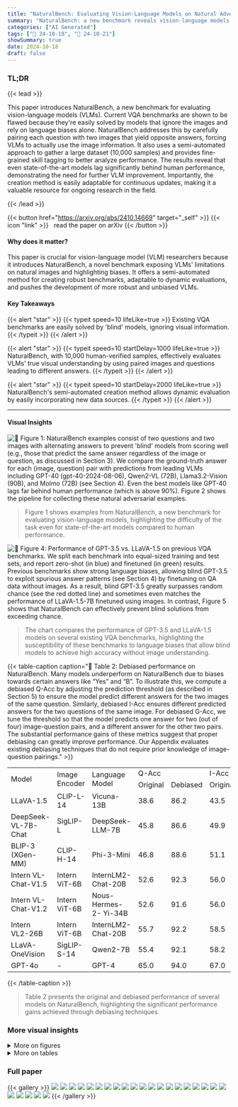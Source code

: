 ```yaml
---
title: "NaturalBench: Evaluating Vision-Language Models on Natural Adversarial Samples"
summary: "NaturalBench: a new benchmark reveals vision-language models struggle with simple, natural images and questions, highlighting biases and prompting development of more robust models."
categories: ["AI Generated"]
tags: ["🔖 24-10-18", "🤗 24-10-21"]
showSummary: true
date: 2024-10-18
draft: false
---
```


### TL;DR


{{< lead >}}

This paper introduces NaturalBench, a new benchmark for evaluating vision-language models (VLMs).  Current VQA benchmarks are shown to be flawed because they're easily solved by models that ignore the images and rely on language biases alone. NaturalBench addresses this by carefully pairing each question with two images that yield opposite answers, forcing VLMs to actually use the image information.  It also uses a semi-automated approach to gather a large dataset (10,000 samples) and provides fine-grained skill tagging to better analyze performance.  The results reveal that even state-of-the-art models lag significantly behind human performance, demonstrating the need for further VLM improvement. Importantly, the creation method is easily adaptable for continuous updates, making it a valuable resource for ongoing research in the field.

{{< /lead >}}


{{< button href="https://arxiv.org/abs/2410.14669" target="_self" >}}
{{< icon "link" >}} &nbsp; read the paper on arXiv
{{< /button >}}

#### Why does it matter?
This paper is crucial for vision-language model (VLM) researchers because it introduces NaturalBench, a novel benchmark exposing VLMs' limitations on natural images and highlighting biases.  It offers a semi-automated method for creating robust benchmarks, adaptable to dynamic evaluations, and pushes the development of more robust and unbiased VLMs.
#### Key Takeaways

{{< alert "star" >}}
{{< typeit speed=10 lifeLike=true >}} Existing VQA benchmarks are easily solved by 'blind' models, ignoring visual information. {{< /typeit >}}
{{< /alert >}}

{{< alert "star" >}}
{{< typeit speed=10 startDelay=1000 lifeLike=true >}} NaturalBench, with 10,000 human-verified samples, effectively evaluates VLMs' true visual understanding by using paired images and questions leading to different answers. {{< /typeit >}}
{{< /alert >}}

{{< alert "star" >}}
{{< typeit speed=10 startDelay=2000 lifeLike=true >}} NaturalBench's semi-automated creation method allows dynamic evaluation by easily incorporating new data sources. {{< /typeit >}}
{{< /alert >}}

------
#### Visual Insights



![](figures/figures_2_0.png "🔼 Figure 1: NaturalBench examples consist of two questions and two images with alternating answers to prevent 'blind' models from scoring well (e.g., those that predict the same answer regardless of the image or question, as discussed in Section 3). We compare the ground-truth answer for each (image, question) pair with predictions from leading VLMs including GPT-40 (gpt-40-2024-08-06), Qwen2-VL (72B), Llama3.2-Vision (90B), and Molmo (72B) (see Section 4). Even the best models like GPT-40 lags far behind human performance (which is above 90%). Figure 2 shows the pipeline for collecting these natural adversarial examples.")

> Figure 1 shows examples from NaturalBench, a new benchmark for evaluating vision-language models, highlighting the difficulty of the task even for state-of-the-art models compared to human performance.





![](charts/charts_6_0.png "🔼 Figure 4: Performance of GPT-3.5 vs. LLaVA-1.5 on previous VQA benchmarks. We split each benchmark into equal-sized training and test sets, and report zero-shot (in blue) and finetuned (in green) results. Previous benchmarks show strong language biases, allowing blind GPT-3.5 to exploit spurious answer patterns (see Section 4) by finetuning on QA data without images. As a result, blind GPT-3.5 greatly surpasses random chance (see the red dotted line) and sometimes even matches the performance of LLaVA-1.5-7B finetuned using images. In contrast, Figure 5 shows that NaturalBench can effectively prevent blind solutions from exceeding chance.")

> The chart compares the performance of GPT-3.5 and LLaVA-1.5 models on several existing VQA benchmarks, highlighting the susceptibility of these benchmarks to language biases that allow blind models to achieve high accuracy without image understanding.





{{< table-caption caption="🔽 Table 2: Debiased performance on NaturalBench. Many models underperform on NaturalBench due to biases towards certain answers like “Yes” and “B”. To illustrate this, we compute a debiased Q-Acc by adjusting the prediction threshold (as described in Section 5) to ensure the model predict different answers for the two images of the same question. Similarly, debiased I-Acc ensures different predicted answers for the two questions of the same image. For debiased G-Acc, we tune the threshold so that the model predicts one answer for two (out of four) image-question pairs, and a different answer for the other two pairs. The substantial performance gains of these metrics suggest that proper debiasing can greatly improve performance. Our Appendix evaluates existing debiasing techniques that do not require prior knowledge of image-question pairings." >}}
<br><table id='1' style='font-size:16px'><tr><td rowspan="2">Model</td><td rowspan="2">Image Encoder</td><td rowspan="2">Language Model</td><td colspan="2">Q-Acc</td><td colspan="2">I-Acc</td><td colspan="2">G-Acc</td></tr><tr><td>Original</td><td>Debiased</td><td>Original</td><td>Debiased</td><td>Original</td><td>Debiased</td></tr><tr><td>LLaVA-1.5</td><td>CLIP-L-14</td><td>Vicuna-13B</td><td>38.6</td><td>86.2</td><td>43.5</td><td>78.6</td><td>14.4</td><td>49.7</td></tr><tr><td>DeepSeek-VL-7B-Chat</td><td>SigLIP-L</td><td>DeepSeek-LLM-7B</td><td>45.8</td><td>86.6</td><td>49.9</td><td>81.8</td><td>19.4</td><td>54.8</td></tr><tr><td>BLIP-3 (XGen-MM)</td><td>CLIP-H-14</td><td>Phi-3-Mini</td><td>46.8</td><td>88.6</td><td>51.1</td><td>81.9</td><td>19.5</td><td>55.3</td></tr><tr><td>Intern VL-Chat-V1.5</td><td>Intern ViT-6B</td><td>InternLM2-Chat-20B</td><td>52.6</td><td>92.3</td><td>56.0</td><td>86.1</td><td>24.3</td><td>66.0</td></tr><tr><td>Intern VL-Chat-V1.2</td><td>Intern ViT-6B</td><td>Nous-Hermes-2- Yi-34B</td><td>52.6</td><td>91.6</td><td>56.0</td><td>86.0</td><td>26.2</td><td>65.8</td></tr><tr><td>Intern VL2-26B</td><td>Intern ViT-6B</td><td>InternLM2-Chat-20B</td><td>55.7</td><td>92.2</td><td>58.5</td><td>87.2</td><td>28.2</td><td>67.7</td></tr><tr><td>LLaVA-OneVision</td><td>SigLIP-S-14</td><td>Qwen2-7B</td><td>55.4</td><td>92.1</td><td>58.2</td><td>87.2</td><td>28.6</td><td>67.8</td></tr><tr><td>GPT-4o</td><td>-</td><td>GPT-4</td><td>65.0</td><td>94.0</td><td>67.0</td><td>90.5</td><td>40.5</td><td>75.6</td></tr></table>{{< /table-caption >}}

> Table 2 presents the original and debiased performance of several models on NaturalBench, highlighting the significant performance gains achieved through debiasing techniques.



### More visual insights

<details>
<summary>More on figures
</summary>


![](figures/figures_3_0.png "🔼 Figure 1: NaturalBench examples consist of two questions and two images with alternating answers to prevent 'blind' models from scoring well (e.g., those that predict the same answer regardless of the image or question, as discussed in Section 3). We compare the ground-truth answer for each (image, question) pair with predictions from leading VLMs including GPT-40 (gpt-40-2024-08-06), Qwen2-VL (72B), Llama3.2-Vision (90B), and Molmo (72B) (see Section 4). Even the best models like GPT-40 lags far behind human performance (which is above 90%). Figure 2 shows the pipeline for collecting these natural adversarial examples.")

> Figure 1 shows examples from NaturalBench, demonstrating how even state-of-the-art vision-language models struggle with simple questions about natural images, highlighting the challenge posed by the benchmark.


![](figures/figures_5_0.png "🔼 Figure 1: NaturalBench examples consist of two questions and two images with alternating answers to prevent 'blind' models from scoring well (e.g., those that predict the same answer regardless of the image or question, as discussed in Section 3). We compare the ground-truth answer for each (image, question) pair with predictions from leading VLMs including GPT-40 (gpt-40-2024-08-06), Qwen2-VL (72B), Llama3.2-Vision (90B), and Molmo (72B) (see Section 4). Even the best models like GPT-40 lags far behind human performance (which is above 90%). Figure 2 shows the pipeline for collecting these natural adversarial examples.")

> Figure 1 shows examples from the NaturalBench dataset, demonstrating how state-of-the-art vision-language models struggle with simple questions about natural images, even when humans find them easy to answer.


![](figures/figures_9_0.png "🔼 Figure 1: NaturalBench examples consist of two questions and two images with alternating answers to prevent 'blind' models from scoring well (e.g., those that predict the same answer regardless of the image or question, as discussed in Section 3). We compare the ground-truth answer for each (image, question) pair with predictions from leading VLMs including GPT-40 (gpt-40-2024-08-06), Qwen2-VL (72B), Llama3.2-Vision (90B), and Molmo (72B) (see Section 4). Even the best models like GPT-40 lags far behind human performance (which is above 90%). Figure 2 shows the pipeline for collecting these natural adversarial examples.")

> Figure 1 shows examples from the NaturalBench dataset, demonstrating how even state-of-the-art vision-language models struggle with simple questions about natural images, highlighting the need for a more robust benchmark.


![](figures/figures_17_0.png "🔼 Figure 1: NaturalBench examples consist of two questions and two images with alternating answers to prevent 'blind' models from scoring well (e.g., those that predict the same answer regardless of the image or question, as discussed in Section 3). We compare the ground-truth answer for each (image, question) pair with predictions from leading VLMs including GPT-40 (gpt-40-2024-08-06), Qwen2-VL (72B), Llama3.2-Vision (90B), and Molmo (72B) (see Section 4). Even the best models like GPT-40 lags far behind human performance (which is above 90%). Figure 2 shows the pipeline for collecting these natural adversarial examples.")

> Figure 1 shows examples from the NaturalBench benchmark, demonstrating how state-of-the-art vision-language models struggle with simple questions about natural images, even when humans find them easy to answer.


![](figures/figures_21_0.png "🔼 Figure 1: NaturalBench examples consist of two questions and two images with alternating answers to prevent 'blind' models from scoring well (e.g., those that predict the same answer regardless of the image or question, as discussed in Section 3). We compare the ground-truth answer for each (image, question) pair with predictions from leading VLMs including GPT-40 (gpt-40-2024-08-06), Qwen2-VL (72B), Llama3.2-Vision (90B), and Molmo (72B) (see Section 4). Even the best models like GPT-40 lags far behind human performance (which is above 90%). Figure 2 shows the pipeline for collecting these natural adversarial examples.")

> Figure 1 shows examples from the NaturalBench dataset, illustrating how even state-of-the-art vision-language models struggle with simple questions about natural images, while humans easily answer them.


</details>




<details>
<summary>More on tables
</summary>


{{< table-caption caption="🔽 Table 1: Performance on NaturalBench. We report the performance of 53 leading VLMs on NaturalBench. All models significantly lag behind human performance, with the performance gap (in G-Acc) between humans and models highlighted in red. The latest models, such as BLIP-3 (XGen-MM), Cambrian-1, LLaVA-OneVision, Llama3.2-Vision, Molmo, and Qwen2-VL lag significantly behind humans by 55% to 70%. Even the best closed-source GPT-40 is still 52% behind humans." >}}
<table id='3' style='font-size:14px'><tr><td colspan="4">Benchmark Statistics</td><td colspan="3">Collection Details</td></tr><tr><td>Source</td><td>Question Type</td><td>Language</td><td># VQA Samples</td><td># VLMs Used</td><td># Mismatched Pairs</td><td># Verified Pairs</td></tr><tr><td colspan="7">NaturalBench</td></tr><tr><td>Flickr30K 63</td><td>Yes-or-No</td><td>English</td><td>2,600</td><td>CLIP-L, BLIP-2, GPT-4</td><td>2,000</td><td>1,200</td></tr><tr><td>Flickr30K 63</td><td>Multiple-Choice</td><td>English</td><td>1,000</td><td>CLIP-L, BLIP-2, GPT-4</td><td>2,000</td><td>1,200</td></tr><tr><td>DOCCI [59]</td><td>Yes-or-No</td><td>English</td><td>3,200</td><td>LongCLIP, GPT-4</td><td>3,300</td><td>1,000</td></tr><tr><td>DOCCI 59</td><td>Multiple-Choice</td><td>English</td><td>800</td><td>LongCLIP, GPT-4</td><td>3,300</td><td>1,000</td></tr><tr><td>All</td><td>Yes-or-No, Multiple-Choice</td><td>English</td><td>7,600</td><td>-</td><td>-</td><td>-</td></tr><tr><td colspan="7">NaturalBench (Multi-lingual)</td></tr><tr><td>XM3600 69</td><td>Yes-or-No</td><td>Chinese</td><td>1,200</td><td>NLLB-CLIP, GPT-4</td><td>2,400</td><td>400</td></tr><tr><td>XM3600 69</td><td>Yes-or-No</td><td>Hindi</td><td>1,200</td><td>NLLB-CLIP, GPT-4</td><td>2,400</td><td>400</td></tr><tr><td>All</td><td>Yes-or-No</td><td>Chinese, Hindi</td><td>2,400</td><td>-</td><td>-</td><td>-</td></tr></table>{{< /table-caption >}}

> Table 1 presents the performance of 53 vision-language models on the NaturalBench benchmark, highlighting the significant gap between model and human performance.


{{< table-caption caption="🔽 Table 5: Performance on NaturalBench-Chinese and NaturalBench-Hindi. We report G-Acc for each dataset, evaluating only models with claimed multilingual capabilities. For both datasets, we also provide G-Acc after translating the original Chinese or Hindi questions into English. This simple translation often boosts performance, except for top models like InternVL-Chat-V1.2-Plus and GPT-40, which seem extensively trained in Chinese. NaturalBench-Hindi remains particularly challenging for open-source models." >}}
<br><table id='1' style='font-size:14px'><tr><td rowspan="2">Model</td><td colspan="2">NaturalBench-Chinese</td><td colspan="2">NaturalBench-Hindi</td></tr><tr><td>Chinese</td><td>English</td><td>Hindi</td><td>English</td></tr><tr><td>Random Chance</td><td>6.3</td><td>6.3</td><td>6.3</td><td>6.3</td></tr><tr><td colspan="5">Open-source Models</td></tr><tr><td>DeepSeek-VL-7B-Chat</td><td>10.9</td><td>28.4</td><td>0.6</td><td>29.0</td></tr><tr><td>Intern VL-Chat-V1.2-Plus</td><td>34.6</td><td>33.4</td><td>11.5</td><td>36.2</td></tr><tr><td>InternLM-XC2-7B</td><td>32.5</td><td>34.6</td><td>15.9</td><td>35.6</td></tr><tr><td colspan="5">Closed-source Models</td></tr><tr><td>GPT-4o</td><td>41.2</td><td>38.7</td><td>40.3</td><td>40.9</td></tr></table>{{< /table-caption >}}

> Table 5 presents the performance of various vision-language models on the NaturalBench-Chinese and NaturalBench-Hindi subsets, evaluating their performance with and without English translation of the questions and answers.


{{< table-caption caption="🔽 Table 6: Ablation on different collection methods. We report G-Acc on datasets generated by different collection methods from Flickr30K. Our adversarial procedure results in a much more challenging dataset. Note that Flickr-Adversarial is the combination of Flickr-YN and Flickr-MCQ." >}}
<br><table id='3' style='font-size:16px'><tr><td rowspan="2">Model</td><td colspan="2">Model Performance (G-Acc)</td></tr><tr><td>Flickr-Adversarial</td><td>Flickr-Random</td></tr><tr><td>Random Chance</td><td>6.3</td><td>6.3</td></tr><tr><td colspan="3">Open-source Models</td></tr><tr><td>DeepSeek-VL-7B-Chat</td><td>15.2</td><td>80.7</td></tr><tr><td>BLIP-3(XGen-MM)</td><td>15.2</td><td>69.0</td></tr><tr><td>LLaVA-NeXT (Mistral-7B)</td><td>15.9</td><td>86.0</td></tr><tr><td>Phi-3-Vision</td><td>16.0</td><td>75.0</td></tr><tr><td>Intern VL-Chat- V1.2-Plus</td><td>27.8</td><td>83.0</td></tr><tr><td>InternLM-XC2-7B</td><td>29.0</td><td>84.5</td></tr><tr><td colspan="3">Closed-source Models</td></tr><tr><td>GPT-4o</td><td>38.3</td><td>72.5</td></tr></table>{{< /table-caption >}}

> This table shows the Group Accuracy (G-Acc) performance of various vision-language models on different subsets of the Flickr30K dataset, comparing the results obtained using the adversarial method proposed in the paper versus a random sampling method, highlighting the effectiveness of the adversarial approach in creating a more challenging benchmark.


{{< table-caption caption="🔽 Table 1: Performance on NaturalBench. We report the performance of 53 leading VLMs on NaturalBench. All models significantly lag behind human performance, with the performance gap (in G-Acc) between humans and models highlighted in red. The latest models, such as BLIP-3 (XGen-MM), Cambrian-1, LLaVA-OneVision, Llama3.2-Vision, Molmo, and Qwen2-VL lag significantly behind humans by 55% to 70%. Even the best closed-source GPT-4o is still 52% behind humans." >}}
<table id='1' style='font-size:14px'><tr><td rowspan="2">Method</td><td rowspan="2">Source</td><td rowspan="2">Model</td><td rowspan="2">Data Size</td><td rowspan="2">Model Size (M)</td><td colspan="3">Retrieval Performance</td></tr><tr><td>Group</td><td>Image</td><td>Text</td></tr><tr><td>Random</td><td>-</td><td>-</td><td>-</td><td>-</td><td>16.67</td><td>25.00</td><td>25.00</td></tr><tr><td rowspan="17">CLIP 65</td><td rowspan="7">OpenAI</td><td>RN50</td><td rowspan="7">400M</td><td>102</td><td>12.22</td><td>32.60</td><td>36.76</td></tr><tr><td>RN101</td><td>120</td><td>13.61</td><td>35.04</td><td>33.33</td></tr><tr><td>ViT-B-32</td><td>151</td><td>15.89</td><td>36.43</td><td>36.92</td></tr><tr><td>RN50x4</td><td>178</td><td>14.75</td><td>37.49</td><td>36.27</td></tr><tr><td>RN50x16</td><td>291</td><td>24.61</td><td>44.01</td><td>43.93</td></tr><tr><td>ViT-L-14</td><td>428</td><td>23.15</td><td>44.99</td><td>41.81</td></tr><tr><td>RN50x64</td><td>623</td><td>26.24</td><td>46.21</td><td>47.35</td></tr><tr><td rowspan="6">LAION</td><td>roberta-ViT-B-32</td><td rowspan="4">2B</td><td>212</td><td>16.22</td><td>39.36</td><td>38.79</td></tr><tr><td>ViT-H-14</td><td>986</td><td>24.04</td><td>49.31</td><td>48.82</td></tr><tr><td>ViT-g-14</td><td>1367</td><td>21.35</td><td>46.21</td><td>46.54</td></tr><tr><td>ViT-bigG-14</td><td>2540</td><td>21.04</td><td>44.49</td><td>43.69</td></tr><tr><td>xlm-roberta-base-ViT-B-32</td><td rowspan="2">5B</td><td>366</td><td>16.79</td><td>37.49</td><td>40.91</td></tr><tr><td>xlm-roberta-large-ViT-H-14</td><td>1193</td><td>22.82</td><td>47.35</td><td>47.51</td></tr><tr><td rowspan="4">DataComp</td><td>small: ViT-B-32</td><td>13M</td><td>151</td><td>12.06</td><td>22.90</td><td>21.19</td></tr><tr><td>medium: ViT-B-32</td><td>128M</td><td>151</td><td>16.95</td><td>28.28</td><td>33.01</td></tr><tr><td>large: ViT-B-16</td><td>1B</td><td>150</td><td>16.71</td><td>36.43</td><td>35.86</td></tr><tr><td>xlarge: ViT-L-14</td><td>13B</td><td>428</td><td>21.84</td><td>44.01</td><td>45.72</td></tr><tr><td rowspan="3">SigLIP 85</td><td rowspan="3">WebLI (English portion)</td><td>ViT-B</td><td rowspan="3">13B</td><td>172</td><td>24.29</td><td>48.57</td><td>49.06</td></tr><tr><td>ViT-L</td><td>430</td><td>31.21</td><td>54.93</td><td>54.44</td></tr><tr><td>ViT-SOViT</td><td>800</td><td>42.14</td><td>62.67</td><td>63.90</td></tr></table>{{< /table-caption >}}

> Table 1 presents the group accuracy (G-Acc) performance of 53 vision-language models on the NaturalBench benchmark, highlighting the significant performance gap between these models and human performance.


{{< table-caption caption="🔽 Table 1: Performance on NaturalBench. We report the performance of 53 leading VLMs on NaturalBench. All models significantly lag behind human performance, with the performance gap (in G-Acc) between humans and models highlighted in red. The latest models, such as BLIP-3 (XGen-MM), Cambrian-1, LLaVA-OneVision, Llama3.2-Vision, Molmo, and Qwen2-VL lag significantly behind humans by 55% to 70%. Even the best closed-source GPT-4o is still 52% behind humans." >}}
<table id='1' style='font-size:14px'><tr><td>Skill Type</td><td>Definition</td><td>Examples</td></tr><tr><td>Object</td><td>Basic entities within an image, including animals, humans, food, buildings, natural elements (nature), vehicles, common items, and others.</td><td>Is there a car parked near the path? Is there a person in this image? Is there a referee behind the table? Is the dog fully submerged in the water except for its head? Is the water body filled with visible rocks and emanating ripples?</td></tr><tr><td>Attribute</td><td>Visual properties of entities, including emotion, shape, size, color, state, activity, gender, and abstract attributes (e.g., helpful, lucky).</td><td>Is anyone in the picture sad or scared? Is the woman extremely surprised? Is the woman alone behind a glass partition? Is the man wearing brown? Is the man wearing a red and white striped apron? Is the old man in the image wearing reflective safety jackets?</td></tr><tr><td>Spatial Relation</td><td>Physical arrangements of multiple entities relative to each other 46 including proximity (e.g., near, far), topological (e.g., at, on, in, with, surround, between, inside, outside) , projective (e.g., left of, right of, under, in front of, below), orientation and direction (e.g., facing, towards, across, away from).</td><td>Is there a referee behind the table? Is the dog looking up at the sky? Is there only one person in the canoe? Is there a group of people standing looking outside the gates? Is the man in the image at the object to his left? Is the smiling woman standing next to the bus?</td></tr><tr><td>Action Relation</td><td>Action interactions between entities, e.g., pushing, kissing, hugging, hitting, helping, and so on.</td><td>Is there a person holding a water bottle? Is the black dog biting a stick? Is anyone using an umbrella? Is the man holding a red pen? Is the dog chasing after a toy outdoors? Is the person jumping directly off a building without any equipment?</td></tr><tr><td>Part Relation</td><td>Part-whole relationships between entities - one entity is a component of another, such as body part, clothing, and accessories.</td><td>Is there a person wearing orange and yellow shirt and jacket? Is anyone wearing yellow and orange safety vests? Is the woman in the black dress wearing gloves? Is a player using his back to play the ball? Is the boy's tongue sticking out?</td></tr><tr><td>Counting</td><td>Determining the quantity, size, or volume of entities, e.g., objects, attribute-object pairs, and object-relation-object triplets.</td><td>Are there four people in the image? Does the dog have two visible colors? Are there more than four performers in the image?</td></tr><tr><td>Differentiation</td><td>Differentiating objects within a category by their attributes or relations, such as distinguishing between "old" and "young" people by age, or "the cat on top of the table" versus "the cat under the table" by their spatial relations.</td><td>Does the girl on the left look sad while the girl on the right look happy? Is there a cat sitting on a grey cabinet in front of another cat sitting on the stairs? Is one dog biting the ear of the other dog? Is a man standing behind another man sitting at a desk?</td></tr><tr><td>Comparison</td><td>Comparing characteristics like number, attributes, area, or volume between entities.</td><td>Does the scene involve players from three different team colors? Does the tallest building feature glass windows and side slopes? Is the older person following the younger one? Are there two dogs that are significantly different in size? Is the man wearing the same color as the woman in the image?</td></tr><tr><td>Logic</td><td>Understanding logical operators. We only consider negation (as indicated by "no" , "not", or "without") and , universality (as indicated by "every", "all". "each". "both"). Other logical · , relations such as conjunction (as indicated by "and", "or") are omitted.</td><td>Does the image show all men performing the same action? Are both people looking in the same direction? Is the bicycle rider performing a trick without any audience? Is the main subject not wearing shirt and lying down? Is the main activity potentially related to craft or construction?</td></tr><tr><td>World Knowledge</td><td>Answering based on external commonsense knowledge, including social, symbolic, functional, physical, natural knowledge and so</td><td>Is the event related to the Olympics? Is there a vertical depiction of Ramses III in the image? Does the image suggest a relatively informal social gathering? Is a single individual attempting on. to score regardless of multiple defenders?</td></tr></table>{{< /table-caption >}}

> Table 1 presents the performance of 53 vision-language models on the NaturalBench benchmark, highlighting the significant gap between model and human performance.


{{< table-caption caption="🔽 Table 10: Model performance on Relation and Reasoning. We report Q-Acc on each tag." >}}
<br><table id='3' style='font-size:16px'><tr><td rowspan="2">Model</td><td colspan="6">Relation</td><td colspan="5">Reasoning</td></tr><tr><td>Action</td><td>Part</td><td>Proximity</td><td>Topological</td><td>Projective</td><td>Orientation</td><td>Count</td><td>Logic</td><td>Differ</td><td>Compar</td><td>World</td></tr><tr><td>BLIP-3(XGen-MM)</td><td>18.3</td><td>17.4</td><td>27.5</td><td>22.8</td><td>19.6</td><td>15.5</td><td>20.6</td><td>15.9</td><td>13.0</td><td>20.9</td><td>5.3</td></tr><tr><td>Phi-3-Vision</td><td>16.0</td><td>19.5</td><td>19.6</td><td>17.9</td><td>13.9</td><td>9.5</td><td>16.1</td><td>18.5</td><td>17.6</td><td>13.0</td><td>8.5</td></tr><tr><td>DeepSeek-VL-7B-Chat</td><td>17.5</td><td>16.2</td><td>29.4</td><td>21.4</td><td>17.9</td><td>14.7</td><td>19.6</td><td>16.4</td><td>11.1</td><td>11.3</td><td>10.6</td></tr><tr><td>LLaVA-NeXT(Mistral-7B)</td><td>15.9</td><td>18.6</td><td>18.6</td><td>17.0</td><td>16.1</td><td>13.8</td><td>17.1</td><td>21.2</td><td>17.6</td><td>12.2</td><td>9.6</td></tr><tr><td>InternLM-XC-V2-7B</td><td>27.3</td><td>29.3</td><td>29.4</td><td>27.9</td><td>24.4</td><td>24.1</td><td>30.7</td><td>25.9</td><td>27.8</td><td>27.8</td><td>17.0</td></tr><tr><td>InternVL-Chat-V1.2-Plus</td><td>23.6</td><td>28.1</td><td>31.4</td><td>24.4</td><td>19.3</td><td>18.1</td><td>23.9</td><td>26.9</td><td>25.0</td><td>15.7</td><td>12.8</td></tr><tr><td>GPT-4o</td><td>39.4</td><td>43.1</td><td>40.2</td><td>41.7</td><td>38.7</td><td>35.3</td><td>39.2</td><td>42.9</td><td>38.9</td><td>37.4</td><td>35.1</td></tr></table>{{< /table-caption >}}

> Table 10 presents the model's question accuracy (Q-Acc) on different relation and reasoning skills within the NaturalBench benchmark.


</details>


### Full paper

{{< gallery >}}
<img src="paper_images/1.png" class="grid-w50 md:grid-w33 xl:grid-w25" />
<img src="paper_images/2.png" class="grid-w50 md:grid-w33 xl:grid-w25" />
<img src="paper_images/3.png" class="grid-w50 md:grid-w33 xl:grid-w25" />
<img src="paper_images/4.png" class="grid-w50 md:grid-w33 xl:grid-w25" />
<img src="paper_images/5.png" class="grid-w50 md:grid-w33 xl:grid-w25" />
<img src="paper_images/6.png" class="grid-w50 md:grid-w33 xl:grid-w25" />
<img src="paper_images/7.png" class="grid-w50 md:grid-w33 xl:grid-w25" />
<img src="paper_images/8.png" class="grid-w50 md:grid-w33 xl:grid-w25" />
<img src="paper_images/9.png" class="grid-w50 md:grid-w33 xl:grid-w25" />
<img src="paper_images/10.png" class="grid-w50 md:grid-w33 xl:grid-w25" />
<img src="paper_images/11.png" class="grid-w50 md:grid-w33 xl:grid-w25" />
<img src="paper_images/12.png" class="grid-w50 md:grid-w33 xl:grid-w25" />
<img src="paper_images/13.png" class="grid-w50 md:grid-w33 xl:grid-w25" />
<img src="paper_images/14.png" class="grid-w50 md:grid-w33 xl:grid-w25" />
<img src="paper_images/15.png" class="grid-w50 md:grid-w33 xl:grid-w25" />
<img src="paper_images/16.png" class="grid-w50 md:grid-w33 xl:grid-w25" />
<img src="paper_images/17.png" class="grid-w50 md:grid-w33 xl:grid-w25" />
<img src="paper_images/18.png" class="grid-w50 md:grid-w33 xl:grid-w25" />
<img src="paper_images/19.png" class="grid-w50 md:grid-w33 xl:grid-w25" />
<img src="paper_images/20.png" class="grid-w50 md:grid-w33 xl:grid-w25" />
<img src="paper_images/21.png" class="grid-w50 md:grid-w33 xl:grid-w25" />
<img src="paper_images/22.png" class="grid-w50 md:grid-w33 xl:grid-w25" />
<img src="paper_images/23.png" class="grid-w50 md:grid-w33 xl:grid-w25" />
<img src="paper_images/24.png" class="grid-w50 md:grid-w33 xl:grid-w25" />
<img src="paper_images/25.png" class="grid-w50 md:grid-w33 xl:grid-w25" />
{{< /gallery >}}